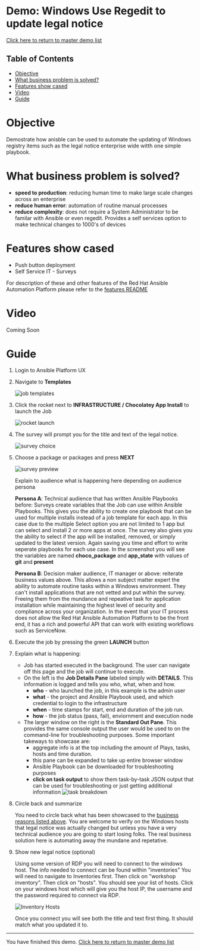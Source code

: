 # Demo: Windows Use Regedit to update legal notice

[Click here to return to master demo list](../../README.md#demo-repository)

## Table of Contents

* [Objective](#objective)
* [What business problem is solved?](#what-business-problem-is-solved)
* [Features show cased](#features-show-cased)
* [Video](#video)
* [Guide](#guide)

# Objective

Demostrate how anisble can be used to automate the updating of Windows registry items such as the legal notice enterprise wide witth one simple playbook. 

# What business problem is solved?

- **speed to production**:
reducing human time to make large scale changes across an enterprise
- **reduce human error**:
automation of routine manual processes
- **reduce complexity**:
does not require a System Administrator to be familar with Ansible or even regedit. Provides a self services option to make technical changes to 1000's of devices
  

# Features show cased

- Push button deployment
- Self Service IT - Surveys

For description of these and other features of the Red Hat Ansible Automation Platform please refer to the [features README](../features.md)

# Video

Coming Soon

# Guide

1. Login to Ansible Platform UX

2. Navigate to **Templates**

     ![job templates](../../images/templates.png)

3. Click the rocket next to **INFRASTRUCTURE / Chocolatey App Install** to launch the Job

     ![rocket launch](../../images/rocket.png)

4.  The survey will prompt you for the title and text of the legal notice.

     ![survey choice](../../images/windows_regedit_legal_notice/windows_regedit_legal_survey.jpeg)

5. Choose a package or packages and press **NEXT**      

     ![survey preview](../../images/windows_regedit_legal_notice/windows_regedit_legal_survey_preview.jpeg)

     Explain to audience what is happening here depending on audience persona

    **Persona A**: Technical audience that has written Ansible Playbooks before:
    Surveys create variables that the Job can use within Ansible Playbooks. This gives you the ability to create one playbook that can be used for multiple installs instead of a job template for each app. In this case due to the multiple Select option you are not limited to 1 app but can select and install 2 or more apps at once. The survey also gives you the ability to select if the app will be installed, removed, or simply updated to the latest version. Again saving you time and effort to write seperate playbooks for each use case.  In the screenshot you will see the variables are named **choco_package** and **app_state**  with values of  **git** and **present** 

    **Persona B**: Decision maker audience, IT manager or above:
    reiterate business values above.  This allows a non subject matter expert the ability to automate routine tasks within a Windows environment.  They can't install applications that are not vetted and put within the survey. Freeing them from the mundance and repeative task for application installation while maintaining the highest level of security and compliance across your organization. In the event that your IT process does not allow the Red Hat Ansible Automation Platform to be the front end, it has a rich and powerful API that can work with existing workflows such as ServiceNow.

6. Execute the job by pressing the green **LAUNCH** button

7. Explain what is happening:

     - Job has started executed in the background.  The user can navigate off this page and the job will continue to execute.
     - On the left is the **Job Details Pane** labeled simply with **DETAILS**.  This information is logged and tells you who, what, when and how.
       - **who** - who launched the job, in this example is the admin user
       - **what** - the project and Ansible Playbook used, and which credential to login to the infrastructure
       - **when** - time stamps for start, end and duration of the job run.
       - **how** - the job status (pass, fail), enviornment and execution node
     - The larger window on the right is the **Standard Out Pane**.  This provides the same console output the user would be used to on the command-line for troubleshooting purposes.  Some important takeways to showcase are:
       - aggregate info is at the top including the amount of Plays, tasks, hosts and time duration.
       - this pane can be expanded to take up entire browser window
       - Ansible Playbook can be downloaded for troubleshooting purposes
       - **click on task output** to show them task-by-task JSON output that can be used for troubleshooting or just getting additional information
       ![task breakdown](../../images/windows_regedit_legal_notice/windows_regedit_legal_task_output.jpeg)

8. Circle back and summarize

     You need to circle back what has been showcased to the [business reasons listed above](#what-business-problem-is-solved).  You are welcome to verify on the Windows hosts that legal notice was actually changed but unless you have a very technical audience you are going to start losing folks.  The real business solution here is automating away the mundane and repetative. 

9. Show new legal notice (optional)

     Using some version of RDP you will need to connect to the windows host. The info needed to connect can be found within "inventories" You will need to navigate to Inventories first. Then click on "workshop inventory". Then click on "hosts". You should see your list of hosts. Click on your windows host which will give you the host IP, the username and the password required to connect via RDP.

     ![Inventory Hosts](../../images/windows_regedit_legal_notice/windows_regedit_legal_host_info.jpeg)

     Once you connect you will see both the title and text first thing. It should match what you updated it to.

---
You have finished this demo.  [Click here to return to master demo list](../../README.md#demo-repository)
